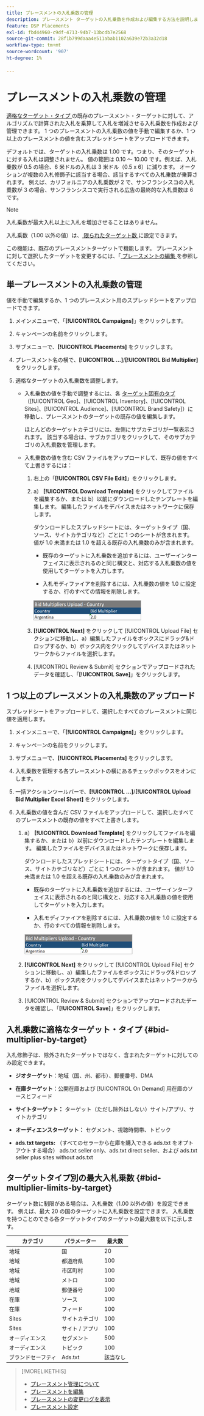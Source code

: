 ```yaml
---
title: プレースメントの入札乗数の管理
description: プレースメント ターゲットの入札乗数を作成および編集する方法を説明します。
feature: DSP Placements
exl-id: fbd44960-c9df-4713-94b7-13bcdb7e2568
source-git-commit: 28f1b799daaa4e511abab1102a639e72b3a32d18
workflow-type: tm+mt
source-wordcount: '907'
ht-degree: 1%

---
```


# プレースメントの入札乗数の管理

[ 適格なターゲット・タイプ ](#bid-multiplier-by-target) の既存のプレースメント・ターゲットに対して、アルゴリズムで計算された入札を乗算して入札を増減させる入札乗数を作成および管理できます。 1 つのプレースメントの入札乗数の値を手動で編集するか、1 つ以上のプレースメントの値を含むスプレッドシートをアップロードできます。

デフォルトでは、ターゲットの入札乗数は 1.00 です。つまり、そのターゲットに対する入札は調整されません。 値の範囲は 0.10 ～ 10.00 です。例えば、入札乗数が 0.5 の場合、6 米ドルの入札は 3 米ドル（0.5 x 6）に減ります。 オークションが複数の入札修飾子に該当する場合、該当するすべての入札乗数が乗算されます。 例えば、カリフォルニアの入札乗数が 2 で、サンフランシスコの入札乗数が 3 の場合、サンフランシスコで実行される広告の最終的な入札乗数は 6 です。

>[!NOTE]
>
>入札乗数が最大入札以上に入札を増加させることはありません。

入札乗数（1.00 以外の値）は、[ 限られたターゲット数 ](#bid-multiplier-limits-by-target) に設定できます。

この機能は、既存のプレースメントターゲットで機能します。 プレースメントに対して選択したターゲットを変更するには、「[ プレースメントの編集 ](/help/dsp/campaign-management/placements/placement-edit.md) を参照してください。

## 単一プレースメントの入札乗数の管理

値を手動で編集するか、1 つのプレースメント用のスプレッドシートをアップロードできます。

1. メインメニューで、「**[!UICONTROL Campaigns]**」をクリックします。

1. キャンペーンの名前をクリックします。

1. サブメニューで、**[!UICONTROL Placements]** をクリックします。

1. プレースメント名の横で、**[!UICONTROL ...]**/**[!UICONTROL Bid Multiplier]** をクリックします。

1. 適格なターゲットの入札乗数を調整します。

   * 入札乗数の値を手動で調整するには、各 [ ターゲット固有のタブ ](#bid-multiplier-by-target) （[!UICONTROL Geo]、[!UICONTROL Inventory]、[!UICONTROL Sites]、[!UICONTROL Audience]、[!UICONTROL Brand Safety]）に移動し、プレースメントのターゲットの既存の値を編集します。

     ほとんどのターゲットカテゴリには、左側にサブカテゴリが一覧表示されます。 該当する場合は、サブカテゴリをクリックして、そのサブカテゴリの入札乗数を管理します。

   * 入札乗数の値を含む CSV ファイルをアップロードして、既存の値をすべて上書きするには：

      1. 右上の「**[!UICONTROL CSV File Edit]**」をクリックします。

      1. a） **[!UICONTROL Download Template]** をクリックしてファイルを編集するか、または b）以前にダウンロードしたテンプレートを編集します。 編集したファイルをデバイスまたはネットワークに保存します。

         ダウンロードしたスプレッドシートには、ターゲットタイプ（国、ソース、サイトカテゴリなど）ごとに 1 つのシートが含まれます。 値が 1.0 未満または 1.0 を超える既存の入札乗数のみが含まれます。

         * 既存のターゲットに入札乗数を追加するには、ユーザーインターフェイスに表示されるのと同じ構文と、対応する入札乗数の値を使用してターゲットを入力します。

         * 入札モディファイアを削除するには、入札乗数の値を 1.0 に設定するか、行のすべての情報を削除します。

         ![ 入札乗数スプレッドシートファイルの行の例 ](/help/dsp/assets/bid-multiplier-spreadsheet.png " 入札乗数スプレッドシートファイルの行の例 ")

      1. **[!UICONTROL Next]** をクリックして [!UICONTROL Upload File] セクションに移動し、a）編集したファイルをボックスにドラッグ&amp;ドロップするか、b）ボックス内をクリックしてデバイスまたはネットワークからファイルを選択します。

      1. [!UICONTROL Review & Submit] セクションでアップロードされたデータを確認し、「**[!UICONTROL Save]**」をクリックします。

## 1 つ以上のプレースメントの入札乗数のアップロード

スプレッドシートをアップロードして、選択したすべてのプレースメントに同じ値を適用します。

1. メインメニューで、「**[!UICONTROL Campaigns]**」をクリックします。

1. キャンペーンの名前をクリックします。

1. サブメニューで、**[!UICONTROL Placements]** をクリックします。

1. 入札乗数を管理する各プレースメントの横にあるチェックボックスをオンにします。

1. 一括アクションツールバーで、**[!UICONTROL ...]**/**[!UICONTROL Upload Bid Multiplier Excel Sheet]** をクリックします。

1. 入札乗数の値を含んだ CSV ファイルをアップロードして、選択したすべてのプレースメントの既存の値をすべて上書きします。

   1. a） **[!UICONTROL Download Template]** をクリックしてファイルを編集するか、または b）以前にダウンロードしたテンプレートを編集します。 編集したファイルをデバイスまたはネットワークに保存します。

      ダウンロードしたスプレッドシートには、ターゲットタイプ（国、ソース、サイトカテゴリなど）ごとに 1 つのシートが含まれます。 値が 1.0 未満または 1.0 を超える既存の入札乗数のみが含まれます。

      * 既存のターゲットに入札乗数を追加するには、ユーザーインターフェイスに表示されるのと同じ構文と、対応する入札乗数の値を使用してターゲットを入力します。

      * 入札モディファイアを削除するには、入札乗数の値を 1.0 に設定するか、行のすべての情報を削除します。

      ![ 入札乗数スプレッドシートファイルの行の例 ](/help/dsp/assets/bid-multiplier-spreadsheet.png " 入札乗数スプレッドシートファイルの行の例 ")

   1. **[!UICONTROL Next]** をクリックして [!UICONTROL Upload File] セクションに移動し、a）編集したファイルをボックスにドラッグ&amp;ドロップするか、b）ボックス内をクリックしてデバイスまたはネットワークからファイルを選択します。

   1. [!UICONTROL Review & Submit] セクションでアップロードされたデータを確認し、「**[!UICONTROL Save]**」をクリックします。

## 入札乗数に適格なターゲット・タイプ {#bid-multiplier-by-target}

入札修飾子は、除外されたターゲットではなく、含まれたターゲットに対してのみ設定できます。

* **ジオターゲット**：地域（国、州、都市）、郵便番号、DMA

* **在庫ターゲット**：公開在庫および [!UICONTROL On Demand] 用在庫のソースとフィード

* **サイトターゲット：** ターゲット（ただし除外はしない）サイト/アプリ、サイトカテゴリ

* **オーディエンスターゲット：** セグメント、視聴時間帯、トピック

* **ads.txt targets:** （すべてのセラーから在庫を購入できる ads.txt をオプトアウトする場合） ads.txt seller only、ads.txt direct seller、および ads.txt seller plus sites without ads.txt <!-- bid multipliers for the different subsets of inventory; not available when the placement targets only one subset -->

## ターゲットタイプ別の最大入札乗数 {#bid-multiplier-limits-by-target}

ターゲット数に制限がある場合は、入札乗数（1.00 以外の値）を設定できます。 例えば、最大 20 の国のターゲットに入札乗数を設定できます。 入札乗数を持つことのできる各ターゲットタイプのターゲットの最大数を以下に示します。

| カテゴリ | パラメーター | 最大数 |
| -------- | --------- | ----- |
| 地域 | 国 | 20 |
| 地域 | 都道府県 | 100 |
| 地域 | 市区町村 | 100 |
| 地域 | メトロ | 100 |
| 地域 | 郵便番号 | 100 |
| 在庫 | ソース | 100 |
| 在庫 | フィード | 100 |
| Sites | サイトカテゴリ | 100 |
| Sites | サイト / アプリ | 100 |
| オーディエンス | セグメント | 500 |
| オーディエンス | トピック | 100 |
| ブランドセーフティ | Ads.txt | 該当なし |

>[!MORELIKETHIS]
>
>* [ プレースメント管理について ](placement-about.md)
>* [ プレースメントを編集 ](placement-edit.md)
>* [ プレースメントの変更ログを表示 ](placement-change-log.md)
>* [ プレースメント設定 ](placement-settings.md)
